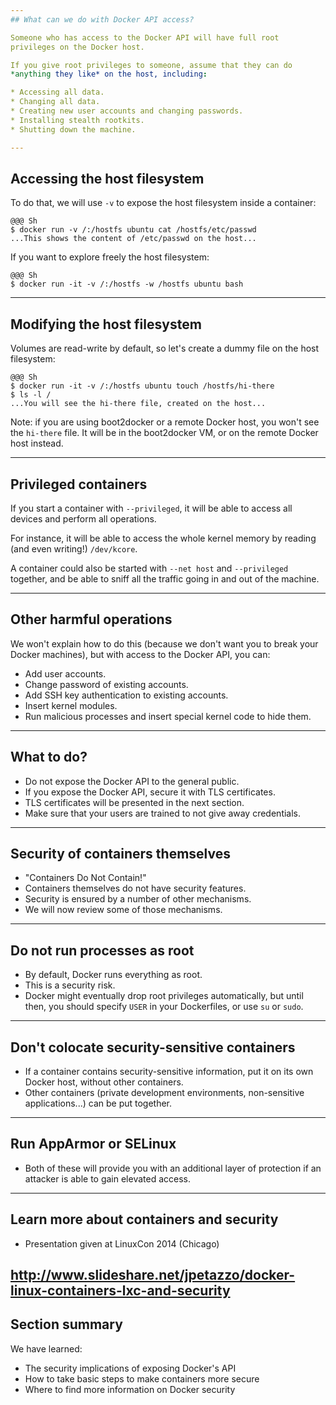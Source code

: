 ```yaml
---
## What can we do with Docker API access?

Someone who has access to the Docker API will have full root
privileges on the Docker host.

If you give root privileges to someone, assume that they can do
*anything they like* on the host, including:

* Accessing all data.
* Changing all data.
* Creating new user accounts and changing passwords.
* Installing stealth rootkits.
* Shutting down the machine.

---
```

## Accessing the host filesystem

To do that, we will use ``-v`` to expose the host filesystem
inside a container:

    @@@ Sh
    $ docker run -v /:/hostfs ubuntu cat /hostfs/etc/passwd
    ...This shows the content of /etc/passwd on the host...

If you want to explore freely the host filesystem:

    @@@ Sh
    $ docker run -it -v /:/hostfs -w /hostfs ubuntu bash

---
## Modifying the host filesystem

Volumes are read-write by default, so let's create a dummy file
on the host filesystem:

    @@@ Sh
    $ docker run -it -v /:/hostfs ubuntu touch /hostfs/hi-there
    $ ls -l /
    ...You will see the hi-there file, created on the host...

Note: if you are using boot2docker or a remote Docker host,
you won't see the ``hi-there`` file. It will be in the
boot2docker VM, or on the remote Docker host instead.

---
## Privileged containers

If you start a container with ``--privileged``, it will be able
to access all devices and perform all operations.

For instance, it will be able to access the whole kernel memory 
by reading (and even writing!) ``/dev/kcore``.

A container could also be started with ``--net host`` and
``--privileged`` together, and be able to sniff all the traffic
going in and out of the machine.

---
## Other harmful operations

We won't explain how to do this (because we don't want you
to break your Docker machines), but with access to the Docker
API, you can:

* Add user accounts.
* Change password of existing accounts.
* Add SSH key authentication to existing accounts.
* Insert kernel modules.
* Run malicious processes and insert special kernel code to hide them.

---
## What to do?

* Do not expose the Docker API to the general public.
* If you expose the Docker API, secure it with TLS certificates.
* TLS certificates will be presented in the next section.
* Make sure that your users are trained to not give away credentials.

---
## Security of containers themselves

* "Containers Do Not Contain!"
* Containers themselves do not have security features.
* Security is ensured by a number of other mechanisms.
* We will now review some of those mechanisms.

---
## Do not run processes as root

* By default, Docker runs everything as root.
* This is a security risk.
* Docker might eventually drop root privileges automatically,
  but until then, you should specify ``USER`` in your Dockerfiles,
  or use ``su`` or ``sudo``.

---
## Don't colocate security-sensitive containers

* If a container contains security-sensitive information,
  put it on its own Docker host, without other containers.
* Other containers (private development environments,
  non-sensitive applications...) can be put together.


---
## Run AppArmor or SELinux

* Both of these will provide you with an additional layer of protection if 
  an attacker is able to gain elevated access.

---
## Learn more about containers and security

* Presentation given at LinuxCon 2014 (Chicago)

http://www.slideshare.net/jpetazzo/docker-linux-containers-lxc-and-security
---
## Section summary

We have learned:

* The security implications of exposing Docker's API
* How to take basic steps to make containers more secure
* Where to find more information on Docker security
